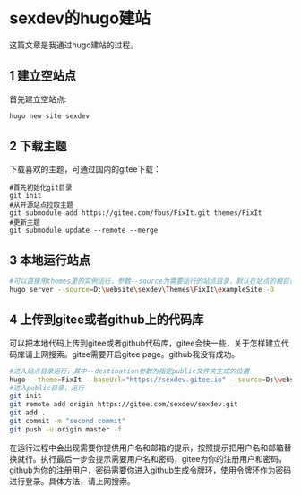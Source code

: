# sexdev的hugo建站


这篇文章是我通过hugo建站的过程。

<!--more-->

## 1 建立空站点

首先建立空站点:

```bash
hugo new site sexdev
```

## 2 下载主题

下载喜欢的主题，可通过国内的gitee下载：

```git
#首先初始化git目录
git init
#从开源站点拉取主题
git submodule add https://gitee.com/fbus/FixIt.git themes/FixIt
#更新主题
git submodule update --remote --merge
```

## 3 本地运行站点

```bash
#可以直接用themes里的实例运行，参数--source为需要运行的站点目录，默认在站点的根目录下
hugo server --source=D:\website\sexdev\Themes\FixIt\exampleSite -D
```

## 4 上传到gitee或者github上的代码库

可以把本地代码上传到gitee或者github代码库，gitee会快一些，关于怎样建立代码库请上网搜索。gitee需要开启gitee page。github我没有成功。

```bash
#进入站点目录运行，其中--destination参数为指定public文件夹生成的位置
hugo --theme=FixIt --baseUrl="https://sexdev.gitee.io" --source=D:\website\sexdev\Themes\FixIt\exampleSite --destination=D:\website\sexdev\public
#进入public目录，运行
git init
git remote add origin https://gitee.com/sexdev/sexdev.git
git add .
git commit -m "second commit"
git push -u origin master -f
```

在运行过程中会出现需要你提供用户名和邮箱的提示，按照提示把用户名和邮箱替换就行。执行最后一步会提示需要用户名和密码，gitee为你的注册用户和密码，github为你的注册用户，密码需要你进入github生成令牌环，使用令牌环作为密码进行登录。具体方法，请上网搜索。



